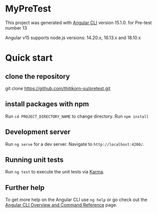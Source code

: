 # MyPreTest

This project was generated with [Angular CLI](https://github.com/angular/angular-cli) version 15.1.0. for Pre-test number 13

Angular v15 supports node.js versions: 14.20.x, 16.13.x and 18.10.x

# Quick start
## clone the repository
git clone https://github.com/thitikorn-su/pretest.git

## install packages with npm
Run `cd PROJECT_DIRECTORY_NAME` to change directory.
Run `npm install` 

## Development server
Run `ng serve` for a dev server. Navigate to `http://localhost:4200/`.

## Running unit tests
Run `ng test` to execute the unit tests via [Karma](https://karma-runner.github.io).

## Further help
To get more help on the Angular CLI use `ng help` or go check out the [Angular CLI Overview and Command Reference](https://angular.io/cli) page.
